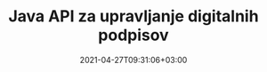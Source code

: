 ---
############################# Static ############################
layout: "product"
date: 2021-04-27T09:31:06+03:00
draft: false

product: "Signature"
product_tag: "signature"
platform: "Java"
platform_tag: "java"

############################# Head ############################
head_title: "API za digitalni podpis Java, dodajte e-podpis v sliko PDF Word Excel"
head_description: "API za digitalni podpis Java. Knjižnica elektronskih podpisov za digitalno podpisovanje PDF, Microsoft Word, Excel preglednic, PowerPoint predstavitev in formatov slikovnih dokumentov."

############################# Header ############################
title: "Java API za upravljanje digitalnih podpisov"
description: "Upravljajte e-podpis slike, QR-kode, črtne kode, metapodatkov, besedila in vrst žigov v aplikacijah Java za podpisovanje slik in formatov datotek digitalnih dokumentov."
button:
    enable: true

############################# SubMenu ############################
submenu:
    enable: true
    
    left:
        img_alt: "GroupDocs.Signature for Java"
        image: "https://www.groupdocs.cloud/templates/groupdocs/images/product-logos/groupdocs-signature-java.png"
        product: "GroupDocs.Signature"
        platform: "Java"

    middle:
        button:
            # button loop
            - link: "#overview"
              text: "Pregled"

            # button loop
            - link: "#features"
              text: "Lastnosti"

            # button loop
            - link: "#support"
              text: "Podpora"

            # button loop
            - link: "https://products.groupdocs.app/signature"
              text: "Demo v živo"

            # button loop
            - link: "https://purchase.groupdocs.com/pricing/signature/java"
              text: "Cenitev"

    right:
        link_download: "https://downloads.groupdocs.com/signature"
        link_learn: "https://docs.groupdocs.com/signature/java/"
        link_buy: "https://purchase.groupdocs.com"

############################# Overview ############################
overview:
    enable: true
    content: |
      GroupDocs.Signature for Java API vam pomaga razviti aplikacije Java s funkcijo elektronskih podpisov za podpisovanje digitalnih dokumentov podprtih formatov brez namestitve zunanje programske opreme. Podpira manipulacijo in upravljanje različnih vrst e-podpisov, kot so slika, črtna koda, QR-koda, žig, besedilo, optični in metapodatki. Vse vaše elektronske poslovne dokumente, kot so Microsoft Office Word, PowerPoint predstavitve, Excelove preglednice, slike in datoteke PDF, je mogoče digitalno podpisati s prilagoditvijo lastnosti podpisa, npr. senco, dimenzije, poravnavo in več glede na vaše zahteve. Knjižnica digitalnega podpisa je preprosta in lahka, sestavljena iz ene same datoteke DLL, ki jo je mogoče preprosto integrirati v novo ali obstoječo aplikacijo Java.  

      Preko GroupDocs.Signature for Java API lahko naložite vsa registrirana potrdila iz sistema ali poiščete obstoječe podpise s preprostim in naprednim iskanjem. Možnosti za delo z dokumenti, zaščitenimi z geslom, določanje običajnih lastnosti podpisa (velikost besedila, motnost, rotacija, preverjanje, lastnosti pisave, barvne možnosti, številka strani, širina, zgoraj, levo itd.) in podpora za izvajanje različnih vrst e-podpisov, zaradi česar je zanesljiv Rešitev za upravljanje e-podpisov za digitalne dokumente.  

      GroupDocs.Signature for Java je združljiv z vsemi različicami Jave in podpira priljubljene operacijske sisteme (Windows, Linux, MacOS), ki lahko izvajajo Java runtime
    tabs:
      enable: true
      
      ## TAB ONE ##
      tab_one:
        description: |
          To je pregled funkcij GroupDocs.Signature za Javo:
      
        right:
          enable: true
          icon: "fab fa-html5"
          title: "Vrste podpisov"
          content: |
            * Besedilni podpis
            * Podpis slike
            * Digitalni podpisi
            * Podpis kode QR
            * Podpis črtne kode
            * Žig Podpis
            * Podpis polja obrazca
      
      ## TAB TWO ##
      tab_two:
        description: |
          API za elektronsko podpisovanje Java podpira različne formate datotek dokumentov, kot je navedeno spodaj. [Podprti formati dokumentov.](https://docs.groupdocs.com/signature/java/supported-document-formats/)

        left:
          enable: true
          table:
            # table loop
            - title: "Microsoft Office"
              content: |
                * **Word:** DOC, DOCX, DOCM, DOT, DOTX, DOTM, RTF, TXT
                * **Excel:** XLS, XLSX, XLSM, XLSB, XLTM, XLT, XLTM, XLTX, XLAM, SXC, SpreadsheetML
                * **PowerPoint:** PPT, PPTX, PPS, PPSX, PPSM, POT, POTM, POTX, PPTM

        right:
          enable: true
          table:
            # table loop
            - title: "Images & Other Formats"
              content: |
                * **Slike**: JPG, BMP, PNG, TIFF, GIF, DCM, WEBP
                * **OpenDocument**: ODT, OTT, OTS, ODS, ODP, OTP, ODG
                * **Jpeg2000**: JP2, JPF, JPX, J2K, J2C, JPM
                * **Metadatoteke**: EMF, WMF, CMX
                * **Prenosni**: PDF
                * **Razširljiva vektorska grafika**: CDR, SVG
                * **Adobe Photoshop**: PSD
                * **drugi**: DJVU

      ## TAB THREE ##
      tab_three:
        description: |
          GroupDocs.Signature for Java podpira naslednje operacijske sisteme, ogrodja in upravitelje paketov:
        
        left:
          enable: true
          table:
            # table loop
            - icon: "fab fa-windows"
              title: "Operacijski sistemi"
              content: |
                * Microsoft Windows Desktop
                * Microsoft Windows Server
                * Linux
                * MacOS

            # table loop
            - icon: "fas fa-code"
              title: "Podprta ogrodja"
              content: |
                * Java 7 (1.7) and above

        right:
          enable: true
          table:
            # table loop
            - icon: "fas fa-cogs"
              title: "Razvojna okolja"
              content: |
                * NetBeans
                * IntelliJ IDEA
                * Eclipse
            # table loop
            - icon: "fas fa-tools"
              title: "Orodje za avtomatizacijo gradnje"
              content: |
                * Maven

############################# Features ############################
features:
    enable: true
    title: "GroupDocs.Signature for Java Features"

    feature:
      # feature loop
      - icon: "fas fa-copy"
        content: "Ustvarjanje, branje, spreminjanje, skrivanje in brisanje e-podpisov iz podprtih formatov dokumentov"

      # feature loop
      - icon: "fas fa-eye"
        content: "Dostop do podpisanega dokumenta iz toka, relativne poti ali absolutne poti"

      # feature loop
      - icon: "fas fa-bolt"
        content: "Uporabite besedilni podpis za dokumente, preglednice, predstavitve, slike in datoteke PDF"
      
      # feature loop
      - icon: "fas fa-file-powerpoint"
        content: "Dodajte besedilni podpis kot opombo, nalepko, sliko v datoteke PDF, konfigurirajte tudi slog in barvo"

      # feature loop
      - icon: "fas fa-code"
        content: "Podpišite dokument PDF, slikovno datoteko in pridobite izpis v drugačni obliki zapisa datoteke"

      # feature loop
      - icon: "fas fa-cloud"
        content: "Digitalno podpišite slike z besedilnim podpisom kot vodnim žigom in dodajte prosojnost, rotacijo v e-podpis"

      # feature loop
      - icon: "fas fa-remove-format"
        content: "Iščite po potrdilih in podpisujte dokumente Microsoft Word, Excel in PDF z digitalnimi potrdili"

      # feature loop
      - icon: "fas fa-comment-slash"
        content: "Formate dokumentov za obdelavo besedila podpišite z izvornimi besedilnimi vodnimi žigi"

      # feature loop
      - icon: "fas fa-location-arrow"
        content: "Uporabite QR-kodo, črtno kodo za podpis besed, diapozitivov, celic, PDF in slikovnih datotek"

      # feature loop
      - icon: "fas fa-border-all"
        content: "Konfigurirajte in uporabite podpise žigov za zaščito podprtih formatov datotek"

      # feature loop
      - icon: "fas fa-wrench"
        content: "Nastavite in dodelite slikovne podpise dokumentom, preglednicam, predstavitvam, slikam in datotekam PDF"

      # feature loop
      - icon: "fas fa-columns"
        content: "Konfigurirajte lastnosti podpisa, npr. videz in občutek, robove, poravnavo itd."

      # feature loop
      - icon: "fas fa-file-word"
        content: "Uporaba digitalnega podpisa za dokument, zaščiten z geslom"

      # feature loop
      - icon: "fas fa-envelope"
        content: "Izvedite preverjanje besedila dokumentov PDF z uporabo orodja za obravnavo podpisov"

      # feature loop
      - icon: "fas fa-print"
        content: "Digitalno preverjanje dokumentov Word, Cell, PDF z vsebniki potrdil .CER in .PFX"

      # feature loop
      - icon: "fas fa-file-archive"
        content: "Določite različne vrste merskih enot (npr. milimetre, slikovne pike itd.) za besedilne podpise PDF"

      # feature loop
      - icon: "fas fa-lock"
        content: "Pridobite informacije o dokumentu prek datoteke ali URL-ja - dodajte podpise polj obrazca v dokumente PDF"

      # feature loop
      - icon: "fas fa-file-code"
        content: "Dodajte predmet podatkov po meri, vdelano kartico VCard, e-pošto, EPC, MeCard ali predmet dogodka v kodo QR"
      
      # feature loop
      - icon: "fas fa-fill-drip"
        content: "Uporabite različne sloge čopičev za podpise, npr. Gradient, Radial, Solid in Texture Brush"

      # feature loop
      - icon: "fas fa-file-excel"
        content: "Podpišite dokument, ki se nahaja na FTP ali Azure Cloud Storage"

      # feature loop
      - icon: "fas fa-heading"
        content: "Nastavite poravnavo besedila znotraj oblik za dokumente, diapozitive, slike in datoteke PDF"

      # feature loop
      - icon: "fas fa-project-diagram"
        content: "Iskanje, preverjanje in digitalno podpisovanje PowerPoint predstavitvenih dokumentov"

      # feature loop
      - icon: "fas fa-cube"
        content: "Postavite podpis z uporabo slikovnih pik v celičnih dokumentih in pozicioniranje besedila za podpise z žigi"

      # feature loop
      - icon: "fab fa-uncharted"
        content: "Implementirajte podpis pravokotnega žiga z zaobljenimi vogali"

       # feature loop
      - icon: "fab fa-uncharted"
        content: "Razširite podpise črtne kode in kode QR z vsebino slikovnih podatkov"

       # feature loop
      - icon: "fab fa-uncharted"
        content: "Med delom z možnostmi podpisovanja in iskanja dodajte podpise šifriranih metapodatkov"

       # feature loop
      - icon: "fab fa-uncharted"
        content: "Vdelajte predmete po meri v podpise metapodatkov v Wordu, Excelu in predstavitvah"

    more_feature:
      # more_feature_loop
      - title: "Preprosto konfigurirajte in uporabite e-podpise"
        content: |
          GroupDocs.Signature for Java API omogoča konfiguracijo in dodajanje e-podpisov podprtim formatom dokumentov. Sledi primer kode, ki prikazuje, kako preprosto je uporabiti besedilni podpis v datoteki PDF:

          ```java
          Signature signature = new Signature("sample.pdf");

          TextSignOptions options = new TextSignOptions("John Smith");
          // nastavite položaj podpisa
          options.setLeft(100);
          options.setTop(100);
          
          // nastavite podpisni pravokotnik
          options.setWidth(100);
          options.setHeight(30);

          // nastavite barvo besedila in pisavo
          options.setForeColor(Color.RED);
          SignatureFont signatureFont = new SignatureFont();
          signatureFont.setSize(12);
          signatureFont.setFamilyName("Comic Sans MS");
          options.setFont(signatureFont);
          options.setSignatureImplementation(TextSignatureImplementation.Sticker)

          // podpišite dokument v datoteko
          signature.sign("sample_signed.pdf", options);
          ```

      # more_feature_loop
      - title: "Podprte vrste kodiranja črtne kode za e-podpis"
        content: |
          Z API-jem GroupDocs.Signature for Java lahko uporabite podpise črtne kode in kode QR za podprte formate datotek. GroupDocs.Signature za Javo podpira ogromno vrst kodiranja črtne kode, da zadosti večini zahtev. Podprte vrste kodiranja črtne kode vključujejo Code 11, Code 128, Code 16K/32, Databar kode, GS1 Codeblock, ISBN, ISMN, ISSN, ITF16, Pdf147, EAN8, EAN13, EAN14, UPCA, UPCE, ITF14, Code39 Standard in Code39 Razširjeno.

          Podobno API GroupDocs.Signature for Java omogoča uporabo vrst kod QR, kot so QR, Aztec in Data Matrix. Podprte vrste kodiranja QR-Code vključujejo Aztec, DataMatrix, GS1 DataMatrix in GS1 QR.

      # more_feature_loop
      - title: "Iskanje podpisov in potrdil"
        content: |
          Prek API-ja GroupDocs.Signature for Java lahko iščete podpise kode QR in črtne kode v katerem koli dokumentu, predstavitvi, preglednici, sliki in datoteki PDF ter pridobite rezultate iskanja. Iščete lahko tudi podatkovne objekte po meri iz dokumentov, podpisanih s podpisom QR-Code, ter poiščete standardno VCard in e-poštni objekt iz dokumentov, podpisanih s QR-Code. Podprto je tudi preverjanje šifriranega besedila podpisov QR-Code in iskanje podpisa metapodatkov v dokumentih PDF. Uporabite dodatne iskalne kriterije za digitalne podpise dokumentov Words & Cells.  

          Možnost iskanja je na voljo tudi za podpis metapodatkov za dokumente Word, diapozitive in preglednice, medtem ko je iskanje po polju obrazca na voljo za dokumente PDF.

      # more_feature_loop
      - title: "Konfigurirajte lastnosti e-podpisa"
        content: |
          Za izboljšanje UX končnih uporabnikov GroupDocs.Signature for Java API ponuja veliko lastnosti, ki jih je mogoče konfigurirati precej enostavno. Nastavite lahko možnosti pisave in barve (barva ozadja, barva ospredja, krepko, ležeče, podčrtano, družina pisav, velikost pisave itd.), možnosti ozadja in obrobe (barva ozadja, prosojnost ozadja, barva obrobe, slog obrobne pomišljaja, debelina obrobe, Preglednost obrob itd.), robovi podpisa (levo, zgoraj, širina, višina, oblazinjenje itd.) in nastavitev območja podpisa slike in poravnave podpisa (vodoravna poravnava, navpična poravnava itd.).

############################# Support ############################
support:
    enable: true

############################# Solutions ############################
solutions:
    enable: true
    title: "GroupDocs.Signature ponuja API-je za podpisovanje dokumentov za druga priljubljena razvojna okolja"

    solution:
        # solution loop
        - img_alt: "GroupDocs.Signature for .NET"
          image: "https://www.groupdocs.cloud/templates/groupdocs/images/product-logos/groupdocs-signature-net.png"
          product: "GroupDocs.Signature"
          platform: ".NET"
          link: "/signature/net/"

############################# Back to top ###############################
back_to_top:
  enable: true
---